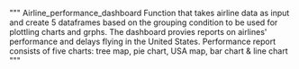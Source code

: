 """
Airline_performance_dashboard
Function that takes airline data as input and create 5 dataframes based on the grouping condition to be used for plottling charts and grphs.
The dashboard provies reports on airlines' performance and delays flying in the United States.
Performance report consists of five charts: tree map, pie chart, USA map, bar chart & line chart
"""
